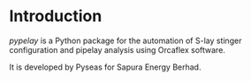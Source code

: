 # Introduction
*pypelay* is a Python package for the automation of S-lay stinger configuration and pipelay analysis using Orcaflex software.

It is developed by Pyseas for Sapura Energy Berhad.
